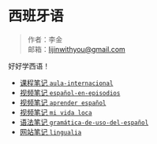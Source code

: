 # 西班牙语

> 作者：李金 <br>
> 邮箱：lijinwithyou@gmail.com

好好学西语！

- [课程笔记 `aula-internacional`](aula-internacional/README.md)
- [视频笔记 `español-en-episodios`](español-en-episodios/README.md)
- [视频笔记 `aprender español`](aprender-español/README.md)
- [视频笔记 `mi vida loca`](mi-vida-loca/README.md)
- [语法笔记 `gramática-de-uso-del-español`](gramática-de-uso-del-español/README.md)
- [网站笔记 `lingualia`](lingualia/README.md)
